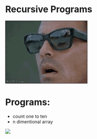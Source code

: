# Recursive Programs 

![GIF](/images/recursive.gif)

# Programs:

* count one to ten
* n dimentional array

<p align="left" width="100%">
    <img width="33%" src="https://i.stack.imgur.com/RJj4x.png"> 
</p>
